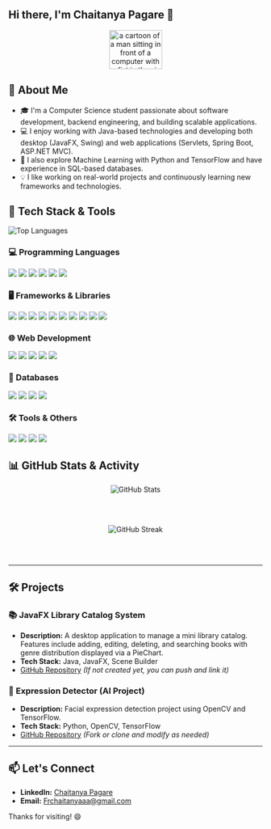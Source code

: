 
## Hi there, I'm Chaitanya Pagare 👋

<p align="center">
<img src="https://media1.tenor.com/m/10Zdx_RXqgcAAAAC/programming-crazy.gif" width="104.99999999999999" height="77" alt="a cartoon of a man sitting in front of a computer with a fist in the air" fetchpriority="high" style="max-width: 105px;">
</p>

## 🚀 About Me

- 🎓 I'm a Computer Science student passionate about software development, backend engineering, and building scalable applications.
- 💻 I enjoy working with Java-based technologies and developing both desktop (JavaFX, Swing) and web applications (Servlets, Spring Boot, ASP.NET MVC).
- 🧠 I also explore Machine Learning with Python and TensorFlow and have experience in SQL-based databases.
- 💡 I like working on real-world projects and continuously learning new frameworks and technologies.


## 🚀 Tech Stack & Tools
<div>
  <picture>
  <source media="(prefers-color-scheme: dark)" srcset="https://github-readme-stats.vercel.app/api/top-langs/?username=frchaitanyaaa&layout=compact&theme=radical" />
  <source media="(prefers-color-scheme: light)" srcset="https://github-readme-stats.vercel.app/api/top-langs/?username=frchaitanyaaa&layout=compact&theme=default" />
  <img alt="Top Languages" src="https://github-readme-stats.vercel.app/api/top-langs/?username=frchaitanyaaa&layout=compact" />
</picture>
</div>

### 💻 Programming Languages
<p>
  <img src="https://img.shields.io/badge/Java-%23ED8B00.svg?style=for-the-badge&logo=openjdk&logoColor=white" />
  <img src="https://img.shields.io/badge/Python-%233776AB.svg?style=for-the-badge&logo=python&logoColor=white" />
  <img src="https://img.shields.io/badge/C-%2300599C.svg?style=for-the-badge&logo=c&logoColor=white" />
  <img src="https://img.shields.io/badge/C%2B%2B-%2300599C.svg?style=for-the-badge&logo=c%2B%2B&logoColor=white" />
  <img src="https://img.shields.io/badge/C%23-%23239120.svg?style=for-the-badge&logo=c-sharp&logoColor=white" />
  <img src="https://img.shields.io/badge/Kotlin-%230095D5.svg?style=for-the-badge&logo=kotlin&logoColor=white" />
</p>

### 🖥️ Frameworks & Libraries
<p>
  <img src="https://img.shields.io/badge/JavaFX-%23007396.svg?style=for-the-badge&logo=java&logoColor=white" />
  <img src="https://img.shields.io/badge/Swing-%23ED8B00.svg?style=for-the-badge&logo=java&logoColor=white" />
  <img src="https://img.shields.io/badge/Spring%20Boot-%236DB33F.svg?style=for-the-badge&logo=springboot&logoColor=white" />
  <img src="https://img.shields.io/badge/Servlet-%23007396.svg?style=for-the-badge&logo=java&logoColor=white" />
  <img src="https://img.shields.io/badge/ASP.NET%20MVC-%23007396.svg?style=for-the-badge&logo=dotnet&logoColor=white" />
  <img src="https://img.shields.io/badge/.NET-%235C2D91.svg?style=for-the-badge&logo=dotnet&logoColor=white" />
  <img src="https://img.shields.io/badge/VB.NET-%23007396.svg?style=for-the-badge&logo=dotnet&logoColor=white" />
  <img src="https://img.shields.io/badge/TensorFlow-%23FF6F00.svg?style=for-the-badge&logo=tensorflow&logoColor=white" />
  <img src="https://img.shields.io/badge/React-%2361DAFB.svg?style=for-the-badge&logo=react&logoColor=black" />
  <img src="https://img.shields.io/badge/MERN-%23323330.svg?style=for-the-badge&logo=react&logoColor=white" />
</p>

### 🌐 Web Development
<p>
  <img src="https://img.shields.io/badge/HTML5-%23E34F26.svg?style=for-the-badge&logo=html5&logoColor=white" />
  <img src="https://img.shields.io/badge/CSS3-%231572B6.svg?style=for-the-badge&logo=css3&logoColor=white" />
  <img src="https://img.shields.io/badge/JavaScript-%23F7DF1E.svg?style=for-the-badge&logo=javascript&logoColor=black" />
  <img src="https://img.shields.io/badge/Node.js-%23339933.svg?style=for-the-badge&logo=nodedotjs&logoColor=white" />
  <img src="https://img.shields.io/badge/Express.js-%23000000.svg?style=for-the-badge&logo=express&logoColor=white" />
</p>

### 💾 Databases
<p>
  <img src="https://img.shields.io/badge/MySQL-%234479A1.svg?style=for-the-badge&logo=mysql&logoColor=white" />
  <img src="https://img.shields.io/badge/SQLite-%23003B57.svg?style=for-the-badge&logo=sqlite&logoColor=white" />
  <img src="https://img.shields.io/badge/MongoDB-%2347A248.svg?style=for-the-badge&logo=mongodb&logoColor=white" />
  <img src="https://img.shields.io/badge/PL%2FSQL-%23F00000.svg?style=for-the-badge&logo=oracle&logoColor=white" />
</p>

### 🛠️ Tools & Others
<p>
  <img src="https://img.shields.io/badge/Git-%23F05033.svg?style=for-the-badge&logo=git&logoColor=white" />
  <img src="https://img.shields.io/badge/GitHub-%23181717.svg?style=for-the-badge&logo=github&logoColor=white" />
  <img src="https://img.shields.io/badge/VS%20Code-%23007ACC.svg?style=for-the-badge&logo=visualstudiocode&logoColor=white" />
  <img src="https://img.shields.io/badge/Postman-%23FF6C37.svg?style=for-the-badge&logo=postman&logoColor=white" />
</p>

## 📊 GitHub Stats & Activity

<div align="center">

<picture>
  <source media="(prefers-color-scheme: dark)" srcset="https://github-readme-stats.vercel.app/api?username=frchaitanyaaa&show_icons=true&theme=radical&include_all_commits=true&count_private=true" />
  <source media="(prefers-color-scheme: light)" srcset="https://github-readme-stats.vercel.app/api?username=frchaitanyaaa&show_icons=true&theme=default&include_all_commits=true&count_private=true" />
  <img alt="GitHub Stats" src="https://github-readme-stats.vercel.app/api?username=frchaitanyaaa&show_icons=true&include_all_commits=true&count_private=true" />
</picture>

<br/><br/>

<picture>
  <source media="(prefers-color-scheme: dark)" srcset="https://streak-stats.demolab.com?user=frchaitanyaaa&theme=radical" />
  <source media="(prefers-color-scheme: light)" srcset="https://streak-stats.demolab.com?user=frchaitanyaaa&theme=default" />
  <img alt="GitHub Streak" src="https://streak-stats.demolab.com?user=frchaitanyaaa" />
</picture>

<br/><br/>


</div>


---

## 🛠️ Projects

### 📚 JavaFX Library Catalog System
- **Description:** A desktop application to manage a mini library catalog. Features include adding, editing, deleting, and searching books with genre distribution displayed via a PieChart.
- **Tech Stack:** Java, JavaFX, Scene Builder
- [GitHub Repository](https://github.com/Frchaitanya/Library-Catalog-System) *(If not created yet, you can push and link it)*

### 🤖 Expression Detector (AI Project)
- **Description:** Facial expression detection project using OpenCV and TensorFlow.
- **Tech Stack:** Python, OpenCV, TensorFlow
- [GitHub Repository](https://github.com/Frchaitanya/Expression-Detector) *(Fork or clone and modify as needed)*

---

## 📫 Let's Connect
- **LinkedIn:** [Chaitanya Pagare](https://www.linkedin.com/in/chaitanya-pagare/)
- **Email:** [Frchaitanyaaa@gmail.com](mailto:Frchaitanyaaa@gmail.com)

Thanks for visiting! 😄

<!---
Frchaitanya/Frchaitanya is a ✨ special ✨ repository because its `README.md` appears on your GitHub profile.
--->

